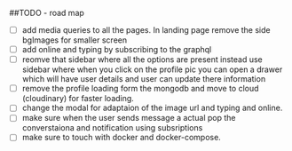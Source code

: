 ##TODO - road map
- [ ] add media queries to all the pages. In landing page remove the side bgImages for smaller screen
- [ ] add online and typing by subscribing to the graphql
- [ ] reomve that sidebar where all the options are present instead use sidebar where when you click on the profile pic you can open 
      a drawer which will have user details and user can update there information
- [ ] remove the profile loading form the mongodb and move to cloud (cloudinary) for faster loading.
- [ ] change the modal for adaptaion of the image url and typing and online.
- [ ] make sure when the user sends message a actual pop the converstaiona and notification using subsriptions
- [ ]  make sure to touch with docker and docker-compose.
